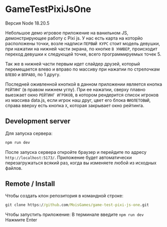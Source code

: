 # GameTestPixiJsOne
Версия Node 18.20.5

Небольшое демо игровое приложение на ванильном JS, демонстрирующее работу с Pixi js.
У нас есть карта на которйо расположены точки, возле надписи `ПЕРВЫЙ КУРС` стоит модель девушки,
при нажатии на нижней части экрана, по кнопке `В УНИВЕР`, происходит переход девушки к следующей точке,
всего программируемых точек 5.

Так же в нижней части первым идет слайдер друзей, который перемещается влево и вправо по массиву при нажатии
по стрелочкам `ВЛЕВО` и `ВПРАВО`, по 1 другу.

Последней оживленной кнопкой в данном приложении является кнопка `РЕЙТИНГ` (в правом нижнем углу). При ее нажатии,
сверху плавно выезжает окно `РЕЙТИНГ ИГРОКОВ`, в котором рендерится список игроков из массива data.js,
если игрок наш друг, цвет его блока `ФИОЛЕТОВЫЙ`, справа вверху есть кнопка `X`, которая закрывает окно рейтинга.


## Development server

Для запуска сервера:

```cmd
npm run dev
```

После запуска сервера откройте браузер и перейдите по адресу `http://localhost:5173/`. Приложение будет автоматически перезагружаться всякий раз, когда вы изменяете любой из исходных файлов.

## Remote / Install
Чтобы создать клон репозитория в командной строке:
```cmd
git clone https://github.com/MoisGames/game-test-pixi-js-one.git
```

Чтобы запустить приложение: В терминале введите `npm run dev` Нажмите Enter
